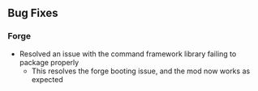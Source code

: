 ## Bug Fixes

### Forge
* Resolved an issue with the command framework library failing to package properly
  * This resolves the forge booting issue, and the mod now works as expected